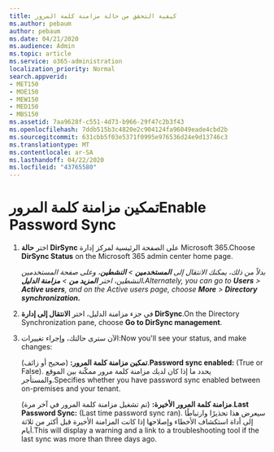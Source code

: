 ```yaml
---
title: كيفية التحقق من حالة مزامنة كلمة المرور
ms.author: pebaum
author: pebaum
ms.date: 04/21/2020
ms.audience: Admin
ms.topic: article
ms.service: o365-administration
localization_priority: Normal
search.appverid:
- MET150
- MOE150
- MEW150
- MED150
- MBS150
ms.assetid: 7aa9628f-c551-4d73-b966-29f47c2b3f43
ms.openlocfilehash: 7ddb515b3c4820e2c904124fa96049eade4cbd2b
ms.sourcegitcommit: 631cbb5f03e5371f0995e976536d24e9d13746c3
ms.translationtype: MT
ms.contentlocale: ar-SA
ms.lasthandoff: 04/22/2020
ms.locfileid: "43765580"
---
```

# <a name="enable-password-sync"></a><span data-ttu-id="f198b-102">تمكين مزامنة كلمة المرور</span><span class="sxs-lookup"><span data-stu-id="f198b-102">Enable Password Sync</span></span>

1.  <span data-ttu-id="f198b-103">اختر **حالة DirSync** على الصفحة الرئيسية لمركز إدارة Microsoft 365.</span><span class="sxs-lookup"><span data-stu-id="f198b-103">Choose **DirSync Status** on the Microsoft 365 admin center home page.</span></span> 
    
     <span data-ttu-id="f198b-104">*بدلاً من ذلك، يمكنك الانتقال إلى **المستخدمين** \> **النشطين**، وعلى صفحة المستخدمين النشطين، اختر **المزيد من** \> **مزامنة الدليل.***</span><span class="sxs-lookup"><span data-stu-id="f198b-104">*Alternately, you can go to **Users** \> **Active users**, and on the Active users page, choose **More** \> **Directory synchronization.***</span></span> 
    
2. <span data-ttu-id="f198b-105">في جزء مزامنة الدليل، اختر **الانتقال إلى إدارة DirSync**.</span><span class="sxs-lookup"><span data-stu-id="f198b-105">On the Directory Synchronization pane, choose **Go to DirSync management**.</span></span> 
    
3. <span data-ttu-id="f198b-106">الآن سترى حالتك، وإجراء تغييرات:</span><span class="sxs-lookup"><span data-stu-id="f198b-106">Now you'll see your status, and make changes:</span></span>
    
    <span data-ttu-id="f198b-107">**تمكين مزامنة كلمة المرور:** (صحيح أو زائف).</span><span class="sxs-lookup"><span data-stu-id="f198b-107">**Password sync enabled:** (True or False).</span></span> <span data-ttu-id="f198b-108">يحدد ما إذا كان لديك مزامنة كلمة مرور ممكّنة بين الموقع والمستأجر.</span><span class="sxs-lookup"><span data-stu-id="f198b-108">Specifies whether you have password sync enabled between on-premises and your tenant.</span></span> 
    
    <span data-ttu-id="f198b-109">**مزامنة كلمة المرور الأخيرة:** (تم تشغيل مزامنة كلمة المرور في آخر مرة).</span><span class="sxs-lookup"><span data-stu-id="f198b-109">**Last Password Sync:** (Last time password sync ran).</span></span> <span data-ttu-id="f198b-110">سيعرض هذا تحذيرًا وارتباطًا إلى أداة استكشاف الأخطاء وإصلاحها إذا كانت المزامنة الأخيرة قبل أكثر من ثلاثة أيام.</span><span class="sxs-lookup"><span data-stu-id="f198b-110">This will display a warning and a link to a troubleshooting tool if the last sync was more than three days ago.</span></span> 
    


